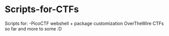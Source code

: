 # Scripts-for-CTFs
Scripts for:
-PicoCTF webshell + package customization
OverTheWire CTFs
so far and more to some :D
